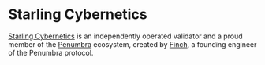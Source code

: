 # Starling Cybernetics

[Starling Cybernetics](https://starlingcyber.net) is an independently operated validator and a proud member of the [Penumbra](https:/github.com/penumbrazone) ecosystem, created by [Finch](https://github.com/plaidfinch), a founding engineer of the Penumbra protocol.
